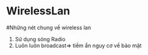 # WirelessLan
#Những nét chung về wireless lan
1.	Sử dụng sóng Radio
2.	Luôn luôn broadcast=> tiềm ẩn nguy cơ về bảo mật


